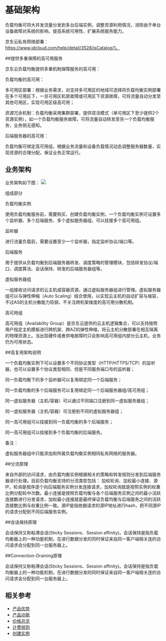 # 基础架构

负载均衡可将大并发流量分发到多台后端实例，调整资源利用情况，消除由于单台设备故障对系统的影响，提高系统可用性、扩展系统服务能力。

京东云私有网络部署：https://www.jdcloud.com/help/detail/3528/isCatalog/1。

##提供多重保障的高可用服务

京东云负载均衡提供多重机制保障服务的高可用：

负载均衡的高可用：

多可用区部署：根据业务需求，对支持多可用区的地域可选择将负载均衡实例部署在多个可用区下，一旦可用区机房故障或可用区下资源故障，可将流量自动分发至其他可用区，实现可用区级高可用；

资源冗余机制：负载均衡采用集群部署，提供双活模式（单可用区下至少提供2个资源实例），如一个负载均衡服务故障，可将流量自动转发至另一个负载均衡服务，业务侧无感知。

后端服务器的高可用：

负载均衡可绑定高可用组，根据业务流量和设备负载情况动态调整服务器数量，实现资源的合理分配，保证业务正常运行。

## 业务架构
业务架构如下图：
![](https://www.jdcloud.com/help/detail/3529/isCatalog/1)


组成部分

负载均衡实例

使用负载均衡服务前，需要购买、创建负载均衡实例，一个负载均衡实例可设置多个监听器、多个后端服务、多个虚拟服务器组，可以挂接多个高可用组。

监听器

进行流量负载前，需要设置至少一个监听器，指定监听协议/端口等。

后端服务

用于提供从负载均衡到后端服务器转发、调度策略的管理模块，包括转发协议/端口、调度算法、会话保持、转发的后端服务器组等。

虚拟服务器组

一组接收访问请求的云主机或容器资源，通过虚拟服务器组进行管理。虚拟服务器组可以与弹性伸缩（Auto Scaling）结合使用，以实现云主机的自动扩容与缩容，不过AS的主机分散能力较弱、不关注跨机架维度的高可用分散机制。

高可用组

高可用组（Availability Group）是京东云提供的云主机逻辑集合，可以支持按照用户指定主机模板进行跨机架、跨AZ的弹性伸缩，将云主机分散部署在相互隔离的物理资源上。当出现硬件或者供电故障时只会影响高可用组内部分云主机，业务仍为可用状态。

##高复用架构说明

一个负载均衡实例下可以设置多个不同协议类型（HTTP/HTTPS/TCP）的监听器，也可以设置多个协议类型相同、但是不同服务端口号的监听器；

同一负载均衡下的多个监听器可以复用绑定同一个后端服务；

同一负载均衡的多个后端服务可以复用绑定同一个后端服务器组/高可用组；

同一虚拟服务器（主机/容器）可以通过不同端口注册到同一虚拟服务器组；

同一虚拟服务器（主机/容器）可注册到不同的虚拟服务器组；

同一高可用组可以挂接到同一负载均衡的多个后端服务；

同一高可用组可以挂接到多个负载均衡的后端服务。

备注：

虚拟服务器组中只能添加和所属负载均衡实例相同私有网络的服务器。


##分流原理

来自外部的访问请求，由负载均衡实例根据相关的策略和转发规则分发到后端服务器进行处理。目前负载均衡支持的分流类型包括： 加权轮询、加权最小连接、源IP。轮询是按序逐个向后端服务实例分发连接请求，加权轮询就是按照实例的权重比例分配轮中次数。最小连接是按照负载均衡与各个后端服务实例之间的最小活跃连接数进行分发请求，加权最小连接就是最终保证负载均衡与后端服务之间的活跃连接数比例与权重比例一致。源IP是指依据请求的源IP地址进行hash，把不同源IP的请求分配到不同后端服务实例。

##会话保持原理

会话保持又称粘滞会话(Sticky Sessions、Session affinity)。会话保持是指负载均衡器上的一种功能机制，在进行数据分发的同时保证来自同一客户端相关连的访问请求会分配到同一台服务器上。


##Connection-Draining原理

会话保持又称粘滞会话(Sticky Sessions、Session affinity)。会话保持是指负载均衡器上的一种功能机制，在进行数据分发的同时保证来自同一客户端相关连的访问请求会分配到同一台服务器上。

## 相关参考

- [产品优势](../Product-Introduction/Benefits.md)
- [产品功能](../Product-Introduction/Functions.md)
- [价格总览](../Pricing/Price-Overview.md)
- [计费规则](../Pricing/Billing-Rules.md)
- [创建实例](../Getting-Started/Create-Instance.md)



